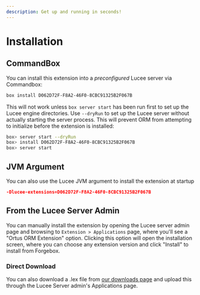 ```yaml
---
description: Get up and running in seconds!
---
```


# Installation

## CommandBox

You can install this extension into a _preconfigured_ Lucee server via Commandbox:

```bash
box install D062D72F-F8A2-46F0-8CBC91325B2F067B
```

This will not work unless `box server start` has been run first to set up the Lucee engine directories. Use `--dryRun` to set up the Lucee server without actually starting the server process. This will prevent ORM from attempting to initialize before the extension is installed:

```bash
box> server start --dryRun
box> install D062D72F-F8A2-46F0-8CBC91325B2F067B
box> server start
```

## JVM Argument

You can also use the Lucee JVM argument to install the extension at startup

```json
-Dlucee-extensions=D062D72F-F8A2-46F0-8CBC91325B2F067B
```

## From the Lucee Server Admin

You can manually install the extension by opening the Lucee server admin page and browsing to `Extension > Applications` page, where you'll see a "Ortus ORM Extension" option. Clicking this option will open the installation screen, where you can choose any extension version and click "Install" to install from Forgebox.&#x20;

### Direct Download

You can also download a .lex file from [our downloads page](https://downloads.ortussolutions.com/#/ortussolutions/lucee-extensions/ortus-orm/) and upload this through the Lucee Server admin's Applications page.
